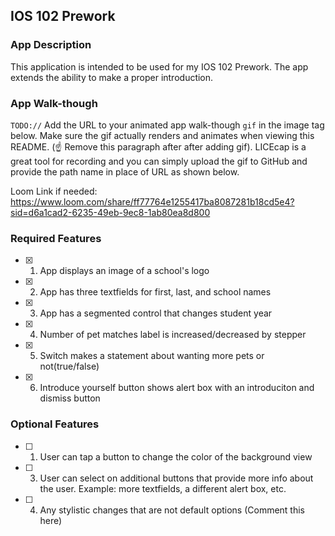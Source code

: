 ## IOS 102 Prework

### App Description

This application is intended to be used for my IOS 102 Prework. The app extends the ability to make a proper introduction.

### App Walk-though

`TODO://` Add the URL to your animated app walk-though `gif` in the image tag below. Make sure the gif actually renders and animates when viewing this README. (☝️ Remove this paragraph after after adding gif). LICEcap is a great tool for recording and you can simply upload the gif to GitHub and provide the path name in place of URL as shown below.

<!-- <img src="https://www.loom.com/share/ff77764e1255417ba8087281b18cd5e4?sid=d6a1cad2-6235-49eb-9ec8-1ab80ea8d800" width=200><br> OR

<img src="ios_102_vid.gif" width=200><br> -->


Loom Link if needed: https://www.loom.com/share/ff77764e1255417ba8087281b18cd5e4?sid=d6a1cad2-6235-49eb-9ec8-1ab80ea8d800

### Required Features

- [X] 1. App displays an image of a school's logo
- [X] 2. App has three textfields for first, last, and school names
- [X] 3. App has a segmented control that changes student year
- [X] 4. Number of pet matches label is increased/decreased by stepper
- [X] 5. Switch makes a statement about wanting more pets or not(true/false) 
- [X] 6. Introduce yourself button shows alert box with an introduciton and dismiss button

### Optional Features

- [ ] 1. User can tap a button to change the color of the background view
- [ ] 3. User can select on additional buttons that provide more info about the user. Example: more textfields, a different alert box, etc.
- [ ] 4. Any stylistic changes that are not default options (Comment this here)

